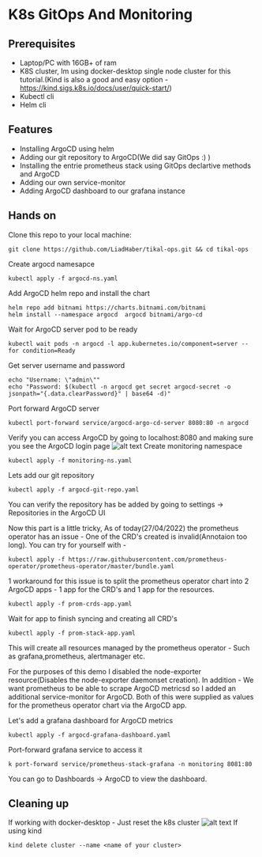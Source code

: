 # K8s GitOps And Monitoring

## Prerequisites
 - Laptop/PC with 16GB+ of ram
 - K8S cluster, Im using docker-desktop single node cluster for this tutorial.(Kind is also a good and easy option - https://kind.sigs.k8s.io/docs/user/quick-start/)
 - Kubectl cli
 - Helm cli
## Features
 - Installing ArgoCD using helm
 - Adding our git repository to ArgoCD(We did say GitOps :) )
 - Installing the entrie prometheus stack using GitOps declartive methods and ArgoCD
 - Adding our own service-monitor
 - Adding ArgoCD dashboard to our grafana instance

## Hands on
Clone this repo to your local machine: 
```
git clone https://github.com/LiadHaber/tikal-ops.git && cd tikal-ops
```
Create argocd namesapce
```
kubectl apply -f argocd-ns.yaml
```
Add ArgoCD helm repo and install the chart
```
helm repo add bitnami https://charts.bitnami.com/bitnami
helm install --namespace argocd  argocd bitnami/argo-cd
```
Wait for ArgoCD server pod to be ready
```
kubectl wait pods -n argocd -l app.kubernetes.io/component=server --for condition=Ready
```
Get server username and password
```
echo "Username: \"admin\""
echo "Password: $(kubectl -n argocd get secret argocd-secret -o jsonpath="{.data.clearPassword}" | base64 -d)"
```
Port forward ArgoCD server
```
kubectl port-forward service/argocd-argo-cd-server 8080:80 -n argocd
```
Verify you can access ArgoCD by going to localhost:8080 and making sure you see the ArgoCD login page
![alt text ](https://redhat-scholars.github.io/argocd-tutorial/argocd-tutorial/_images/argocd-login.png)
Create monitoring namespace
```
kubectl apply -f monitoring-ns.yaml
```
Lets add our git repository
```
kubectl apply -f argocd-git-repo.yaml
````
You can verify the repository has be added by going to settings -> Repositories in the ArgoCD UI


Now this part is a little tricky, As of today(27/04/2022) the prometheus operator has an issue - One of the CRD's created is invalid(Annotaion too long).
You can try for yourself with - 
```
kubectl apply -f https://raw.githubusercontent.com/prometheus-operator/prometheus-operator/master/bundle.yaml
```
1 workaround for this issue is to split the prometheus operator chart into 2 ArgoCD apps - 1 app for the CRD's and 1 app for the resources. 
```
kubectl apply -f prom-crds-app.yaml
```
Wait for app to finish syncing and creating all CRD's
```
kubectl apply -f prom-stack-app.yaml
```
This will create all resources managed by the prometheus operator - Such as grafana,prometheus, alertmanager etc.

For the purposes of this demo I disabled the node-exporter resource(Disables the node-exporter daemonset creation).
In addition - We want prometheus to be able to scrape ArgoCD metricsd so I added an additional service-monitor for ArgoCD.
Both of this were supplied as values for the prometheus operator chart via the ArgoCD app. 

Let's add a grafana dashboard for ArgoCD metrics
```
kubectl apply -f argocd-grafana-dashboard.yaml
```

Port-forward grafana service to access it
```
k port-forward service/prometheus-stack-grafana -n monitoring 8081:80
```
You can go to Dashboards -> ArgoCD to view the dashboard. 

## Cleaning up 
If working with docker-desktop - Just reset the k8s cluster 
![alt text](https://birthday.play-with-docker.com/images/kubernetes-docker-desktop/settings-kubernetes.png)
If using kind
```
kind delete cluster --name <name of your cluster>
```